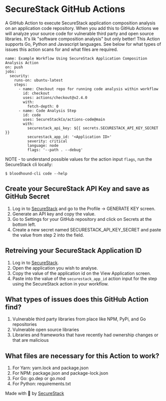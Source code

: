 # SecureStack GitHub Actions

A GitHub Action to execute SecureStack application composition analysis on an application code repository.  When you add this to GitHub Actions we will analyze your source code for vulnerable third party and open source libraries.  It's lik "software composition analysis" but only better!  This Action supports Go, Python and Javascript languages.  See below for what types of issues this action scans for and what files are required.

```
name: Example Workflow Using SecureStack Application Composition Analysis Action
on: push
jobs:
  security:
    runs-on: ubuntu-latest
    steps:
      - name: Checkout repo for running code analysis within workflow
        id: checkout
        uses: actions/checkout@v2.4.0
        with:
          fetch-depth: 0
      - name: Code Analysis Step
        id: code
        uses: SecureStackCo/actions-code@main
        with:
          securestack_api_key: ${{ secrets.SECURESTACK_API_KEY_SECRET }}
          securestack_app_id: '<Application ID>'
          severity: critical
          language: node
          flags: '--path . --debug'
```

NOTE - to understand possible values for the action input `flags`, run the SecureStack cli locally:

`$ bloodhound-cli code --help`

## Create your SecureStack API Key and save as GitHub Secret

1. Log in to [SecureStack](https://app.securestack.com) and go to the Profile -> GENERATE KEY screen.
2. Generate an API key and copy the value.
3. Go to Settings for your GitHub repository and click on Secrets at the bottom left.
4. Create a new secret named SECURESTACK_API_KEY_SECRET and paste the value from step 2 into the field.

## Retreiving your SecureStack Application ID

1. Log in to [SecureStack](https://app.securestack.com).
2. Open the application you wish to analyse.
3. Copy the value of the application id on the View Application screen.
4. Paste into the value of the `securestack_app_id` action input for the step using the SecureStack action in your workflow.

## What types of issues does this GitHub Action find?
1. Vulnerable third party libraries from place like NPM, PyPi, and Go repositories
2. Vulnerable open source libraries
3. Libraries and frameworks that have recently had ownership changes or that are malicious

## What files are necessary for this Action to work?
1. For Yarn:  yarn.lock and package.json
2. For NPM: package.json and package-lock.json
3. For Go: go.dep or go.mod
4. For Python: requirements.txt

Made with 💜  by [SecureStack](https://securestack.com)

